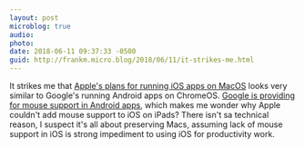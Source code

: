```yaml
---
layout: post
microblog: true
audio: 
photo: 
date: 2018-06-11 09:37:33 -0500
guid: http://frankm.micro.blog/2018/06/11/it-strikes-me.html
---
```

It strikes me that [Apple's plans for running iOS apps on MacOS](https://mondaynote.com/ios-macos-what-no-actually-means-90b9fb2c46c7) looks very similar to Google's running Android apps on ChromeOS. [Google is providing for mouse support in Android apps](https://developer.android.com/topic/arc/input-compatibility), which makes me wonder why Apple couldn't add mouse support to iOS on iPads? There isn't sa technical reason, I suspect it's all about preserving Macs, assuming lack of mouse support in iOS is strong impediment to using iOS for productivity work. 

